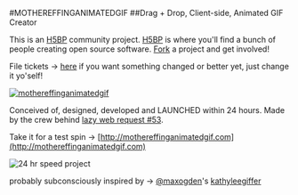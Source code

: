 #MOTHEREFFINGANIMATEDGIF
##Drag + Drop, Client-side, Animated GIF Creator

This is an [H5BP](http://h5bp.github.com) community project. [H5BP](http://h5bp.github.com) is where you'll find a bunch of people creating open source software. 
[Fork](http://h5bp.github.com) a project and get involved!

File tickets &rarr; [here](https://github.com/h5bp/mothereffinganimatedgif/issues) if you want something changed or better yet, just change it yo'self!

[![mothereffinganimatedgif](http://static.grayghostvisuals.com/h5bp/meag.png)](http://mothereffinganimatedgif.com)

Conceived of, designed, developed and LAUNCHED within 24 hours.
Made by the crew behind [lazy web request #53](https://github.com/h5bp/lazyweb-requests/issues/53). 

Take it for a test spin &rarr; [http://mothereffinganimatedgif.com](http://mothereffinganimatedgif.com)

![24 hr speed project](http://mothereffinganimatedgif.com/assets/img/project_approved.png)

probably subconsciously inspired by &rarr; [@maxogden](https://github.com/maxogden)'s [kathyleegiffer](https://github.com/maxogden/kathyleegiffer)
